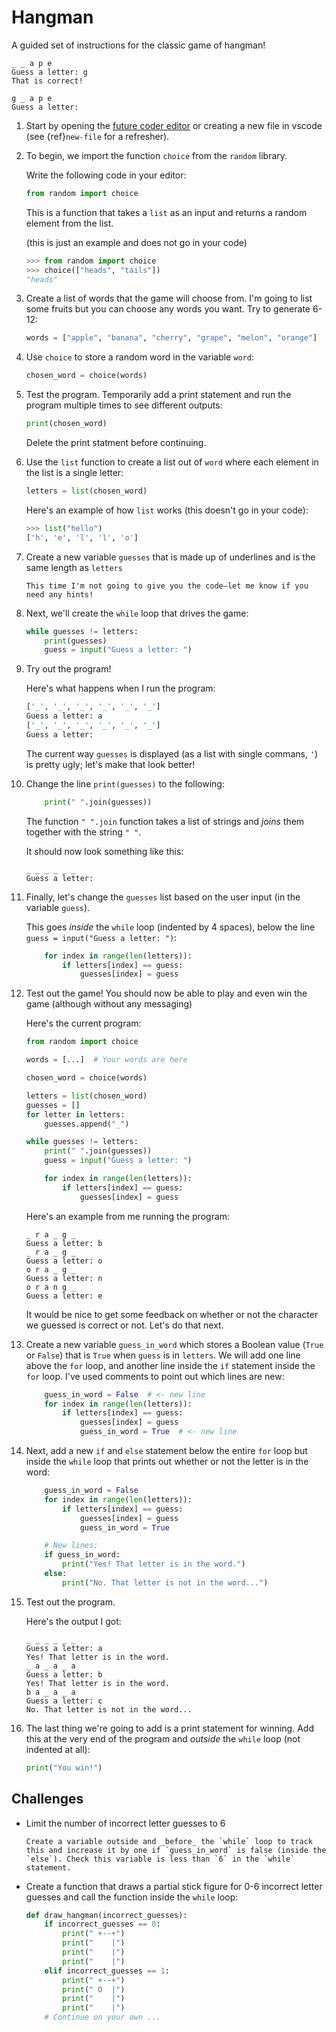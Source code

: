 # Hangman

A guided set of instructions for the classic game of hangman!

```text
_ _ a p e
Guess a letter: g
That is correct!

g _ a p e
Guess a letter:
```

1. Start by opening the [future coder editor](https://futurecoder.io/course/#ide) or creating a new file in vscode (see {ref}`new-file` for a refresher).

1. To begin, we import the function `choice` from the `random` library.

    Write the following code in your editor:

    ```python
    from random import choice
    ```

    This is a function that takes a `list` as an input and returns a random element from the list.

    (this is just an example and does not go in your code)

    ```python
    >>> from random import choice
    >>> choice(["heads", "tails"])
    "heads"
    ```

1. Create a list of words that the game will choose from. I'm going to list some fruits but you can choose any words you want. Try to generate 6-12:

    ```python
    words = ["apple", "banana", "cherry", "grape", "melon", "orange"]
    ```

1. Use `choice` to store a random word in the variable `word`:

    ```python
    chosen_word = choice(words)
    ```

1. Test the program. Temporarily add a print statement and run the program multiple times to see different outputs:

    ```python
    print(chosen_word)
    ```

    Delete the print statment before continuing.

1. Use the `list` function to create a list out of `word` where each element in the list is a single letter:

    ```python
    letters = list(chosen_word)
    ```

    Here's an example of how `list` works (this doesn't go in your code):

    ```python
    >>> list("hello")
    ['h', 'e', 'l', 'l', 'o']
    ```

1. Create a new variable `guesses` that is made up of underlines and is the same length as `letters`

    ```{tip}
    This time I'm not going to give you the code—let me know if you need any hints!
    ```

1. Next, we'll create the `while` loop that drives the game:

    ```python
    while guesses != letters:
        print(guesses)
        guess = input("Guess a letter: ")
    ```

1. Try out the program!

    Here's what happens when I run the program:

    ```python
    ['_', '_', '_', '_', '_', '_']
    Guess a letter: a
    ['_', '_', '_', '_', '_', '_']
    Guess a letter:
    ```

    The current way `guesses` is displayed (as a list with single commans, `'`) is pretty ugly; let's make that look better!

1. Change the line `print(guesses)` to the following:

    ```python
        print(" ".join(guesses))
    ```

    The function `" ".join` function takes a list of strings and _joins_ them together with the string `" "`.

    It should now look something like this:

    ```text
    _ _ _ _ _ _
    Guess a letter:
    ```

1. Finally, let's change the `guesses` list based on the user input (in the variable `guess`).

    This goes _inside_ the `while` loop (indented by 4 spaces), below the line `guess = input("Guess a letter: ")`:

    ```python
        for index in range(len(letters)):
            if letters[index] == guess:
                guesses[index] = guess
    ```

1. Test out the game! You should now be able to play and even win the game (although without any messaging)

    Here's the current program:

    ```python
    from random import choice

    words = [...]  # Your words are here

    chosen_word = choice(words)

    letters = list(chosen_word)
    guesses = []
    for letter in letters:
        guesses.append("_")

    while guesses != letters:
        print(" ".join(guesses))
        guess = input("Guess a letter: ")

        for index in range(len(letters)):
            if letters[index] == guess:
                guesses[index] = guess
    ```


    Here's an example from me running the program:

    ```text
    _ r a _ g _
    Guess a letter: b
    _ r a _ g _
    Guess a letter: o
    o r a _ g _
    Guess a letter: n
    o r a n g _
    Guess a letter: e
    ```

    It would be nice to get some feedback on whether or not the character we guessed is correct or not. Let's do that next.

1. Create a new variable `guess_in_word` which stores a Boolean value (`True` or `False`) that is `True` when `guess` is in `letters`. We will add one line above the `for` loop, and another line inside the `if` statement inside the `for` loop. I've used comments to point out which lines are new:

    ```python
        guess_in_word = False  # <- new line
        for index in range(len(letters)):
            if letters[index] == guess:
                guesses[index] = guess
                guess_in_word = True  # <- new line
    ```

1. Next, add a new `if` and `else` statement below the entire `for` loop but inside the `while` loop that prints out whether or not the letter is in the word:

    ```python
        guess_in_word = False
        for index in range(len(letters)):
            if letters[index] == guess:
                guesses[index] = guess
                guess_in_word = True

        # New lines:
        if guess_in_word:
            print("Yes! That letter is in the word.")
        else:
            print("No. That letter is not in the word...")
    ```


1. Test out the program.

    Here's the output I got:

    ```test
    _ _ _ _ _ _
    Guess a letter: a
    Yes! That letter is in the word.
    _ a _ a _ a
    Guess a letter: b
    Yes! That letter is in the word.
    b a _ a _ a
    Guess a letter: c
    No. That letter is not in the word...
    ```

1. The last thing we're going to add is a print statement for winning. Add this at the very end of the program and _outside_ the `while` loop (not indented at all):

    ```python
    print("You win!")
    ```

## Challenges

- Limit the number of incorrect letter guesses to 6
    ```{tip}
    Create a variable outside and _before_ the `while` loop to track this and increase it by one if `guess_in_word` is false (inside the `else`). Check this variable is less than `6` in the `while` statement.
    ```

- Create a function that draws a partial stick figure for 0-6 incorrect letter guesses and call the function inside the `while` loop:

    ```python
    def draw_hangman(incorrect_guesses):
        if incorrect_guesses == 0:
            print(" +--+")
            print("    |")
            print("    |")
            print("    |")
        elif incorrect_guesses == 1:
            print(" +--+")
            print(" O  |")
            print("    |")
            print("    |")
        # Continue on your own ...
    ```
